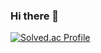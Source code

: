 ### Hi there 👋
[![Solved.ac Profile](http://mazassumnida.wtf/api/generate_badge?boj=dlehddus1285)](https://solved.ac/dlehddus1285)